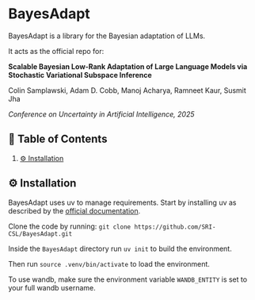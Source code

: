 # BayesAdapt
BayesAdapt is a library for the Bayesian adaptation of LLMs.

It acts as the official repo for:

**Scalable Bayesian Low-Rank Adaptation of Large Language Models via Stochastic Variational Subspace Inference**

Colin Samplawski, Adam D. Cobb, Manoj Acharya, Ramneet Kaur, Susmit Jha 

*Conference on Uncertainty in Artificial Intelligence, 2025*

## 📖 Table of Contents
1. [⚙️ Installation](#installation)

## ⚙️ Installation
BayesAdapt uses uv to manage requirements. Start by installing uv as described by the [official documentation](https://docs.astral.sh/uv/getting-started/installation).

Clone the code by running: ```git clone https://github.com/SRI-CSL/BayesAdapt.git```

Inside the ```BayesAdapt``` directory run ```uv init``` to build the environment.

Then run ```source .venv/bin/activate``` to load the environment.

To use wandb, make sure the environment variable ```WANDB_ENTITY``` is set to your full wandb username.
